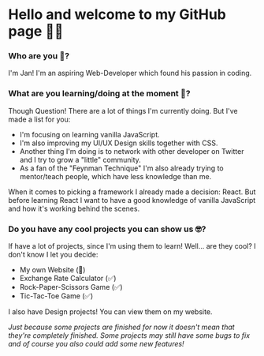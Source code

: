 # Hello and welcome to my GitHub page 👋🏼

### Who are you 🤨?

I'm Jan! I'm an aspiring Web-Developer which found his passion in coding.

### What are you learning/doing at the moment 🧐?

Though Question! There are a lot of things I'm currently doing. But I've made a list for you:

* I'm focusing on learning vanilla JavaScript. 
* I'm also improving my UI/UX Design skills together with CSS.
* Another thing I'm doing is to network with other developer on Twitter and I try to grow a "little" community.
* As a fan of the "Feynman Technique" I'm also already trying to mentor/teach people, which have less knowledge than me.

When it comes to picking a framework I already made a decision: React. But before learning React I want to have a good knowledge of vanilla JavaScript and how it's working behind the scenes.

### Do you have any cool projects you can show us 🤓?

If have a lot of projects, since I'm using them to learn! Well... are they cool? I don't know I let you decide:

* My own Website (🚧)
* Exchange Rate Calculator (✅)
* Rock-Paper-Scissors Game (✅)
* Tic-Tac-Toe Game (✅)

I also have Design projects! You can view them on my website.

_Just because some projects are finished for now it doesn't mean that they're completely finished. Some projects may still have some bugs to fix and of course you also could add some new features!_

<!--
**JanBur96/JanBur96** is a ✨ _special_ ✨ repository because its `README.md` (this file) appears on your GitHub profile.

Here are some ideas to get you started:

- 🔭 I’m currently working on ...
- 🌱 I’m currently learning ...
- 👯 I’m looking to collaborate on ...
- 🤔 I’m looking for help with ...
- 💬 Ask me about ...
- 📫 How to reach me: ...
- 😄 Pronouns: ...
- ⚡ Fun fact: ...
-->
